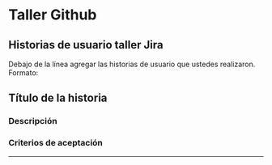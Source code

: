 # Taller Github 
## Historias de usuario taller Jira

Debajo de la línea agregar las historias de usuario que ustedes realizaron.  
Formato: 
## Título de la historia
### Descripción
### Criterios de aceptación
-------------------------------------------------
